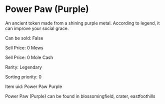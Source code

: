 # Power Paw (Purple)

An ancient token made from a shining purple metal. According to legend, it can improve your social grace.

Can be sold: False

Sell Price: 0 Mews

Sell Price: 0 Mole Cash

Rarity: Legendary

Sorting priority: 0

Item uid: Power Paw Purple

Power Paw (Purple) can be found in blossomingfield, crater, eastfoothills